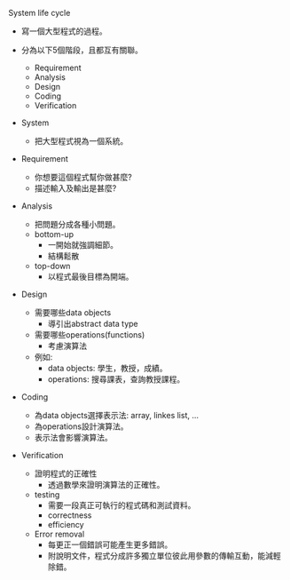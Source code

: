 
System life cycle
  - 寫一個大型程式的過程。
  - 分為以下5個階段，且都互有關聯。 
    - Requirement
    - Analysis
    - Design
    - Coding
    - Verification
 
- System
  - 把大型程式視為一個系統。

- Requirement
  - 你想要這個程式幫你做甚麼?
  - 描述輸入及輸出是甚麼?

- Analysis
  - 把問題分成各種小問題。
  - bottom-up
    - 一開始就強調細節。
    - 結構鬆散
  - top-down
    - 以程式最後目標為開端。

- Design 
  - 需要哪些data objects
    - 導引出abstract data type 
  - 需要哪些operations(functions) 
    - 考慮演算法 
  - 例如:
    - data objects: 學生，教授，成績。
    - operations: 搜尋課表，查詢教授課程。 
- Coding
  - 為data objects選擇表示法: array, linkes list, ...
  - 為operations設計演算法。
  - 表示法會影響演算法。

- Verification
  - 證明程式的正確性
    - 透過數學來證明演算法的正確性。 
  - testing
    - 需要一段真正可執行的程式碼和測試資料。
    - correctness
    - efficiency
  - Error removal
    - 每更正一個錯誤可能產生更多錯誤。
    - 附說明文件，程式分成許多獨立單位彼此用參數的傳輸互動，能減輕除錯。
